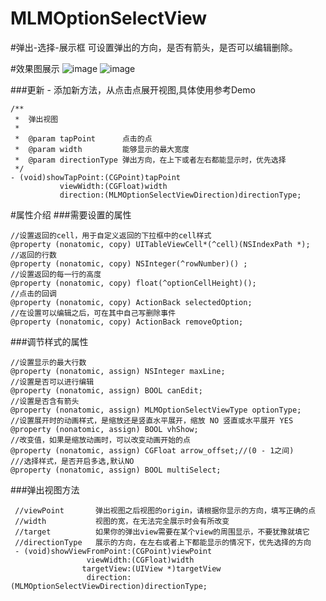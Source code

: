 # MLMOptionSelectView

#弹出-选择-展示框
可设置弹出的方向，是否有箭头，是否可以编辑删除。

#效果图展示
![image](https://github.com/MengLiMing/MLMOptionSelectView/blob/master/pointShow.gif)
![image](https://github.com/MengLiMing/MLMOptionSelectView/blob/master/viewShow.gif)

###更新 - 添加新方法，从点击点展开视图,具体使用参考Demo
```objc
/**
 *  弹出视图
 *
 *  @param tapPoint      点击的点
 *  @param width         能够显示的最大宽度
 *  @param directionType 弹出方向，在上下或者左右都能显示时，优先选择
 */
- (void)showTapPoint:(CGPoint)tapPoint
           viewWidth:(CGFloat)width
           direction:(MLMOptionSelectViewDirection)directionType;
```
#属性介绍
###需要设置的属性

    //设置返回的cell，用于自定义返回的下拉框中的cell样式
    @property (nonatomic, copy) UITableViewCell*(^cell)(NSIndexPath *);
    //返回的行数
    @property (nonatomic, copy) NSInteger(^rowNumber)() ;
    //设置返回的每一行的高度
    @property (nonatomic, copy) float(^optionCellHeight)();
    //点击的回调
    @property (nonatomic, copy) ActionBack selectedOption;
    //在设置可以编辑之后，可在其中自己写删除事件
    @property (nonatomic, copy) ActionBack removeOption;

###调节样式的属性
   
    //设置显示的最大行数
    @property (nonatomic, assign) NSInteger maxLine;
    //设置是否可以进行编辑
    @property (nonatomic, assign) BOOL canEdit;
    //设置是否含有箭头
    @property (nonatomic, assign) MLMOptionSelectViewType optionType;
    //设置展开时的动画样式，是缩放还是竖直水平展开，缩放 NO 竖直或水平展开 YES
    @property (nonatomic, assign) BOOL vhShow;
    //改变值，如果是缩放动画时，可以改变动画开始的点
    @property (nonatomic, assign) CGFloat arrow_offset;//(0 - 1之间)
    ///选择样式，是否开启多选,默认NO
    @property (nonatomic, assign) BOOL multiSelect;
    
    
###弹出视图方法
 
     //viewPoint       弹出视图之后视图的origin，请根据你显示的方向，填写正确的点
     //width           视图的宽，在无法完全展示时会有所改变
     //target          如果你的弹出view需要在某个view的周围显示，不要犹豫就填它
     //directionType   展示的方向，在左右或者上下都能显示的情况下，优先选择的方向
     - (void)showViewFromPoint:(CGPoint)viewPoint
                     viewWidth:(CGFloat)width
                    targetView:(UIView *)targetView
                     direction:(MLMOptionSelectViewDirection)directionType;
 
    
